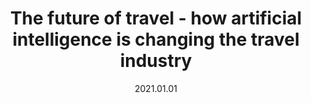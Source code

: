 ---
title: The future of travel - how artificial intelligence is changing the travel industry
url: https://www.youtube.com/watch?v=6IdPNdw9fIo
where: CEREBRO, Kraków
date: 2021.01.01
type: Talk
---